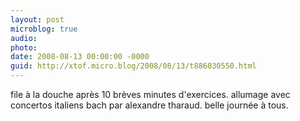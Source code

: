 ```yaml
---
layout: post
microblog: true
audio: 
photo: 
date: 2008-08-13 00:00:00 -0000
guid: http://xtof.micro.blog/2008/08/13/t886030550.html
---
```

file à la douche après 10 brèves minutes d'exercices. allumage avec concertos italiens bach par alexandre tharaud. belle journée à tous.
